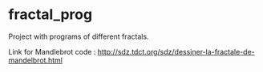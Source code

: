 # fractal_prog
Project with programs of different fractals.

Link for Mandlebrot code :
http://sdz.tdct.org/sdz/dessiner-la-fractale-de-mandelbrot.html
